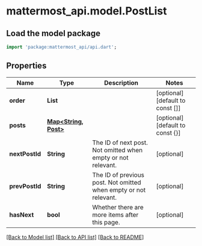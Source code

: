 # mattermost_api.model.PostList

## Load the model package
```dart
import 'package:mattermost_api/api.dart';
```

## Properties
Name | Type | Description | Notes
------------ | ------------- | ------------- | -------------
**order** | **List<String>** |  | [optional] [default to const []]
**posts** | [**Map<String, Post>**](Post.md) |  | [optional] [default to const {}]
**nextPostId** | **String** | The ID of next post. Not omitted when empty or not relevant. | [optional] 
**prevPostId** | **String** | The ID of previous post. Not omitted when empty or not relevant. | [optional] 
**hasNext** | **bool** | Whether there are more items after this page. | [optional] 

[[Back to Model list]](../README.md#documentation-for-models) [[Back to API list]](../README.md#documentation-for-api-endpoints) [[Back to README]](../README.md)


